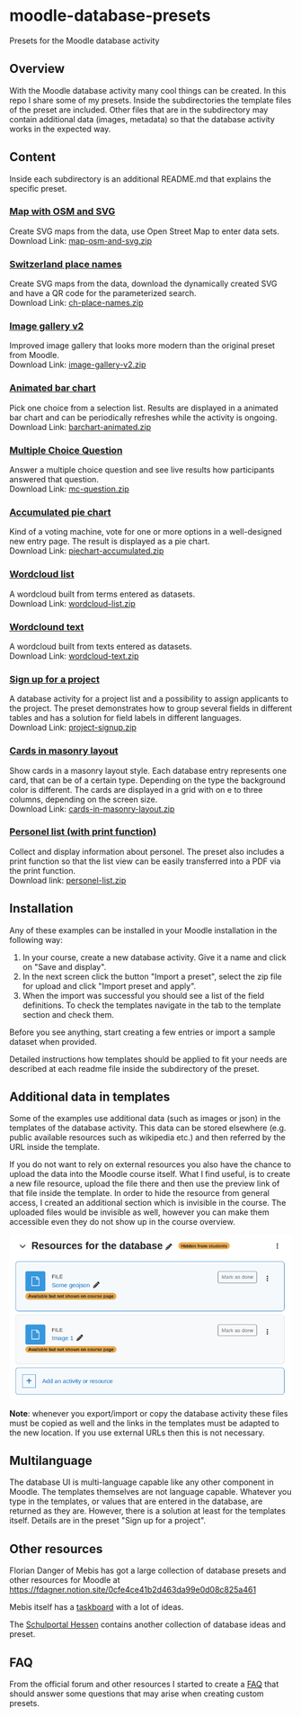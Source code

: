 # moodle-database-presets
Presets for the Moodle database activity

## Overview

With the Moodle database activity many cool things can be created. In this repo I share some of my presets.
Inside the subdirectories the template files of the preset are included. Other files that are in the subdirectory
may contain additional data (images, metadata) so that the database activity works in the expected way.

## Content

Inside each subdirectory is an additional README.md that explains the specific preset.

### [Map with OSM and SVG](map-osm-and-svg)

Create SVG maps from the data, use Open Street Map to enter data sets.<br/>
Download Link:
<a href="https://github.com/srobotta/moodle-database-presets/raw/master/map-osm-and-svg.zip" download="map-osm-and-svg.zip">map-osm-and-svg.zip</a>

### [Switzerland place names](ch-place-names)

Create SVG maps from the data, download the dynamically created SVG and have a QR code for the parameterized search.<br/>
Download Link:
<a href="https://github.com/srobotta/moodle-database-presets/raw/master/ch-place-names.zip" download="ch-place-names.zip">ch-place-names.zip</a>

### [Image gallery v2](image-gallery-v2)

Improved image gallery that looks more modern than the original preset from Moodle.<br/>
Download Link:
<a href="https://github.com/srobotta/moodle-database-presets/raw/master/image-gallery-v2.zip" download="image-gallery-v2.zip">image-gallery-v2.zip</a>

### [Animated bar chart](barchart-animated)

Pick one choice from a selection list. Results are displayed in a animated bar chart and can be periodically refreshes while the activity is ongoing.<br/>
Download Link:
<a href="https://github.com/srobotta/moodle-database-presets/raw/master/barchart-animated.zip" download="barchart-animated.zip">barchart-animated.zip</a>

### [Multiple Choice Question](mc-question)

Answer a multiple choice question and see live results how participants answered that question.<br/>
Download Link:
<a href="https://github.com/srobotta/moodle-database-presets/raw/master/mc-question.zip" download="mc-question.zip">mc-question.zip</a>

### [Accumulated pie chart](piechart-accumulated)

Kind of a voting machine, vote for one or more options in a well-designed new entry page. The result is displayed as a pie chart.<br/>
Download Link:
<a href="https://github.com/srobotta/moodle-database-presets/raw/master/piechart-accumulated.zip" download="piechart-accumulated.zip">piechart-accumulated.zip</a>

### [Wordcloud list](wordcloud-list)

A wordcloud built from terms entered as datasets.<br/>
Download Link:
<a href="https://github.com/srobotta/moodle-database-presets/raw/master/wordcloud-list.zip" download="wordcloud-list.zip">wordcloud-list.zip</a>

### [Wordclound text](wordcloud-text)

A wordcloud built from texts entered as datasets.<br/>
Download Link:
<a href="https://github.com/srobotta/moodle-database-presets/raw/master/wordcloud-text.zip" download="wordcloud-text.zip">wordcloud-text.zip</a>

### [Sign up for a project](project-signup)

A database activity for a project list and a possibility to assign applicants to the
project. The preset demonstrates how to group several fields in different tables and
has a solution for field labels in different languages.<br/>
Download Link:
<a href="https://github.com/srobotta/moodle-database-presets/raw/master/project-signup.zip" download="project-signup.zip">project-signup.zip</a>

### [Cards in masonry layout](cards-in-masonry-layout)

Show cards in a masonry layout style. Each database entry represents one card, that can be of
a certain type. Depending on the type the background color is different. The cards are displayed
in a grid with on e to three columns, depending on the screen size.<br/>
Download Link:
<a href="https://github.com/srobotta/moodle-database-presets/raw/master/cards-in-masonry-layout.zip" download="cards-in-masonry-layout.zip">cards-in-masonry-layout.zip</a>

### [Personel list (with print function)](personel-list)

Collect and display information about personel. The preset also includes
a print function so that the list view can be easily transferred into a
PDF via the print function.<br/>
Download link:
<a href="https://github.com/srobotta/moodle-database-presets/raw/master/personel-list.zip" download="personel-list.zip">personel-list.zip</a>

## Installation

Any of these examples can be installed in your Moodle installation in the
following way:
1. In your course, create a new database activity. Give it a name and click on "Save and display".
2. In the next screen click the button "Import a preset", select the zip file for upload and click "Import preset and apply".
3. When the import was successful you should see a list of the field definitions.
To check the templates navigate in the tab to the template section and check them.

Before you see anything, start creating a few entries or import a sample dataset when provided.

Detailed instructions how templates should be applied to fit your needs are described
at each readme file inside the subdirectory of the preset.

## Additional data in templates

Some of the examples use additional data (such as images or json) in the templates
of the database activity. This data can be stored elsewhere (e.g. public available resources
such as wikipedia etc.) and then referred by the URL inside the template.

If you do not want to rely on external resources you also have the chance to upload
the data into the Moodle course itself. What I find useful, is to create a new
file resource, upload the file there and then use the preview link of that file inside
the template. In order to hide the resource from general access, I created an
additional section which is invisible in the course. The uploaded files would be
invisible as well, however you can make them accessible even they do not show up
in the course overview.

![Hidden resource files](resources_hidden.png "Hidden resource files")

**Note**: whenever you export/import or copy the database activity these files must
be copied as well and the links in the templates must be adapted to the new location.
If you use external URLs then this is not necessary.

## Multilanguage

The database UI is multi-language capable like any other component in Moodle.
The templates themselves are not language capable. Whatever you type in the templates, or values
that are entered in the database, are returned as they are.
However, there is a solution at least for the templates itself. Details are in the preset
"Sign up for a project".

## Other resources

Florian Danger of Mebis has got a large collection of database presets and other resources for
Moodle at https://fdagner.notion.site/0cfe4ce41b2d463da99e0d08c825a461

Mebis itself has a
[taskboard](https://www.taskcards.de/#/board/a29aa0a2-38bb-4a9a-90e1-4c38ec47f9cc/view?token=8d6e8433-486a-4717-85ee-d721aefcadb1)
with a lot of ideas.

The [Schulportal Hessen](https://mo1300.schule.hessen.de/course/view.php?id=41) contains
another collection of database ideas and preset.

## FAQ

From the official forum and other resources I started to create a [FAQ](FAQ.md)
that should answer some questions that may arise when creating custom presets.